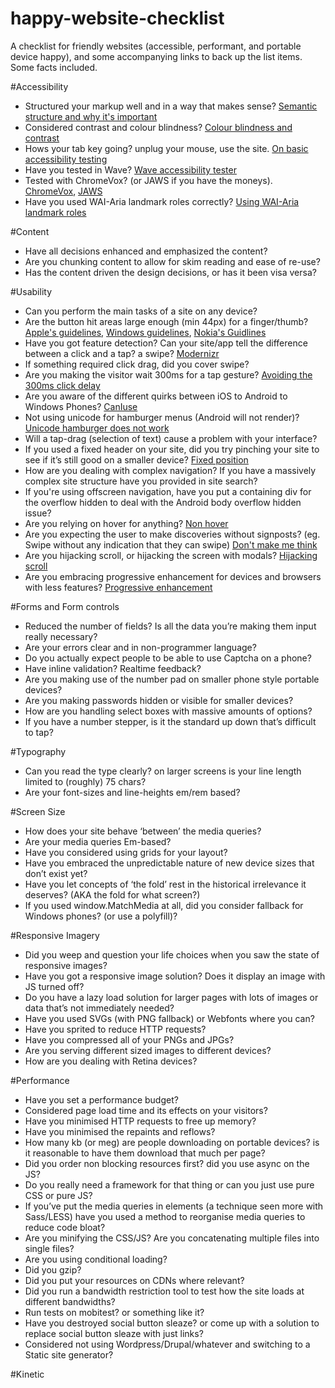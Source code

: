 happy-website-checklist
=======================

A checklist for friendly websites (accessible, performant,  and portable device happy), and some accompanying links to back up the list items. Some facts included.

#Accessibility

- Structured your markup well and in a way that makes sense?  [Semantic structure and why it's important](http://webaim.org/techniques/semanticstructure/)
- Considered contrast and colour blindness? [Colour blindness and contrast](http://www.visionaustralia.org/digital-access-cca)
- Hows your tab key going? unplug your mouse, use the site. [On basic accessibility testing](http://24ways.org/2013/coding-towards-accessibility/)
- Have you tested in Wave? [Wave accessibility tester](http://wave.webaim.org/)
- Tested with ChromeVox? (or JAWS if you have the moneys). [ChromeVox](http://www.chromevox.com/), [JAWS](http://www.freedomscientific.com/products/fs/jaws-product-page.asp)
- Have you used WAI-Aria landmark roles correctly? [Using WAI-Aria landmark roles](http://blog.paciellogroup.com/2013/02/using-wai-aria-landmarks-2013/)

#Content

- Have all decisions enhanced and emphasized the content?
- Are you chunking content to allow for skim reading and ease of re-use?
- Has the content driven the design decisions, or has it been visa versa?

#Usability

- Can you perform the main tasks of a site on any device?
- Are the button hit areas large enough (min 44px) for a finger/thumb? [Apple's guidelines](http://developer.apple.com/iphone/library/documentation/UserExperience/Conceptual/MobileHIG/DesigningNativeApp/DesigningNativeApp.html#//apple_ref/doc/uid/TP40006556-CH4-SW1), [Windows guidelines](http://go.microsoft.com/?linkid=9713252), [Nokia's Guidlines](http://library.developer.nokia.com/index.jsp?topic=/S60_5th_Edition_Cpp_Developers_Library/GUID-5486EFD3-4660-4C19-A007-286DE48F6EEF.html)
- Have you got feature detection? Can your site/app tell the difference between a click and a tap? a swipe? [Modernizr](http://modernizr.com/)
- If something required click drag, did you cover swipe?
- Are you making the visitor wait 300ms for a tap gesture? [Avoiding the 300ms click delay](http://timkadlec.com/2013/11/Avoiding-the-300ms-click-delay-accessibly/)
- Are you aware of the different quirks between iOS to Android to Windows Phones? [CanIuse](http://caniuse.com/)
- Not using unicode for hamburger menus (Android will not render)? [Unicode hamburger does not work](https://twitter.com/davatron5000/status/341646818926530560)
- Will a tap-drag (selection of text) cause a problem with your interface?
- If you used a fixed header on your site, did you try pinching your site to see if it’s still good on a smaller device? [Fixed position](http://bradfrostweb.com/blog/mobile/fixed-position/)
- How are you dealing with complex navigation? If you have a massively complex site structure have you provided in site search?
- If you're using offscreen navigation, have you put a containing div for the overflow hidden to deal with the Android body overflow hidden issue?
- Are you relying on hover for anything? [Non hover](http://trentwalton.com/2010/07/05/non-hover/)
- Are you expecting the user to make discoveries without signposts? (eg. Swipe without any indication that they can swipe) [Don't make me think](http://www.sensible.com/dmmt.html)
- Are you hijacking scroll, or hijacking the screen with modals? [Hijacking scroll](http://trentwalton.com/2013/10/23/scroll-hijacking/)
- Are you embracing progressive enhancement for devices and browsers with less features? [Progressive enhancement](http://adactio.com/journal/1700/)

#Forms and Form controls

- Reduced the number of fields? Is all the data you’re making them input really necessary?
- Are your errors clear and in non-programmer language?
- Do you actually expect people to be able to use Captcha on a phone?
- Have inline validation? Realtime feedback?
- Are you making use of the number pad on smaller phone style portable devices?
- Are you making passwords hidden or visible for smaller devices?
- How are you handling select boxes with massive amounts of options?
- If you have a number stepper, is it the standard up down that’s difficult to tap?

#Typography 

- Can you read the type clearly? on larger screens is your line length limited to (roughly) 75 chars?
- Are your font-sizes and line-heights em/rem based?

#Screen Size

- How does your site behave ‘between’ the media queries?
- Are your media queries Em-based?
- Have you considered using grids for your layout?
- Have you embraced the unpredictable nature of new device sizes that don’t exist yet?
- Have you let concepts of ‘the fold’ rest in the historical irrelevance it deserves? (AKA the fold for what screen?)
- If you used window.MatchMedia at all, did you consider fallback for Windows phones? (or use a polyfill)?

#Responsive Imagery

- Did you weep and question your life choices when you saw the state of responsive images?
- Have you got a responsive image solution? Does it display an image with JS turned off?
- Do you have a lazy load solution for larger pages with lots of images or data that’s not immediately needed?
- Have you used SVGs (with PNG fallback) or Webfonts where you can?
- Have you sprited to reduce HTTP requests?
- Have you compressed all of your PNGs and JPGs?
- Are you serving different sized images to different devices?
- How are you dealing with Retina devices?

#Performance

- Have you set a performance budget?
- Considered page load time and its effects on your visitors?
- Have you minimised HTTP requests to free up memory?
- Have you minimised the repaints and reflows?
- How many kb (or meg) are people downloading on portable devices? is it reasonable to have them download that much per page?
- Did you order non blocking resources first? did you use async on the JS?
- Do you really need a framework for that thing or can you just use pure CSS or pure JS?
- If you’ve put the media queries in elements (a technique seen more with Sass/LESS) have you used a method to reorganise media queries to reduce code bloat?
- Are you minifying the CSS/JS? Are you concatenating multiple files into single files?
- Are you using conditional loading?
- Did you gzip?
- Did you put your resources on CDNs where relevant?
- Did you run a bandwidth restriction tool to test how the site loads at different bandwidths?
- Run tests on mobitest? or something like it?
- Have you destroyed social button sleaze? or come up with a solution to replace social button sleaze with just links?
- Considered not using Wordpress/Drupal/whatever and switching to a Static site generator?

#Kinetic


